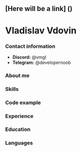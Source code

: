 ## [Here will be a link] ()
# Vladislav Vdovin
### Contact information
* **Discord:** @vmgl
* **Telegram:** @developernoob
### About me

### Skills

### Code example

### Experience

### Education

### Languages
